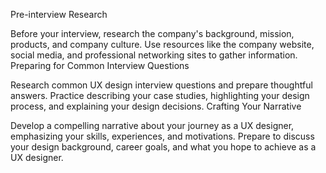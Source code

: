 Pre-interview Research

Before your interview, research the company's background, mission, products, and company culture.
Use resources like the company website, social media, and professional networking sites to gather information.
Preparing for Common Interview Questions

Research common UX design interview questions and prepare thoughtful answers.
Practice describing your case studies, highlighting your design process, and explaining your design decisions.
Crafting Your Narrative

Develop a compelling narrative about your journey as a UX designer, emphasizing your skills, experiences, and motivations.
Prepare to discuss your design background, career goals, and what you hope to achieve as a UX designer.